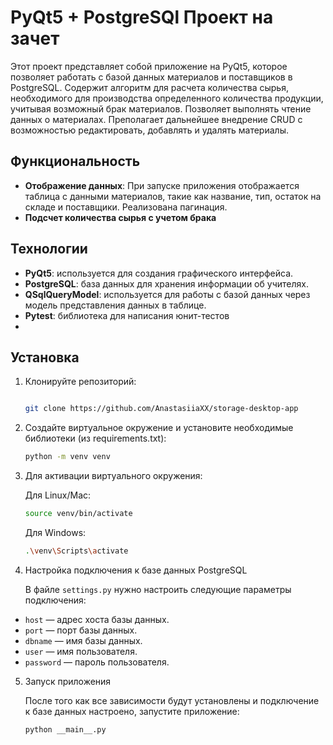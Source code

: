# PyQt5 + PostgreSQl Проект на зачет 

Этот проект представляет собой приложение на PyQt5, которое позволяет работать с базой данных материалов и поставщиков в PostgreSQL. 
Содержит алгоритм для расчета количества сырья, необходимого для производства определенного
количества продукции, учитывая возможный брак материалов.
Позволяет выполнять чтение данных о материалах.
Преполагает дальнейшее внедрение CRUD с возможностью редактировать, добавлять и удалять материалы.


## Функциональность

- **Отображение данных**: При запуске приложения отображается таблица с данными материалов, такие как 
название, тип, остаток на складе и поставщики. Реализована пагинация.
- **Подсчет количества сырья с учетом брака**

## Технологии

- **PyQt5**: используется для создания графического интерфейса.
- **PostgreSQL**: база данных для хранения информации об учителях.
- **QSqlQueryModel**: используется для работы с базой данных через модель представления данных в таблице.
- **Pytest**: библиотека для написания юнит-тестов
- 
## Установка

1. Клонируйте репозиторий:

   ```bash
   
   git clone https://github.com/AnastasiiaXX/storage-desktop-app
   
    ```
2. Создайте виртуальное окружение и установите необходимые библиотеки (из requirements.txt):

   ```bash
   python -m venv venv
   ```
3. Для активации виртуального окружения:

    Для Linux/Mac:
    ```bash
    source venv/bin/activate
    ```
  
    Для Windows:

    ```bash
    .\venv\Scripts\activate
    ```
4. Настройка подключения к базе данных PostgreSQL

    В файле `settings.py` нужно настроить следующие параметры подключения:

- `host` — адрес хоста базы данных.
- `port` — порт базы данных.
- `dbname` — имя базы данных.
- `user` — имя пользователя.
- `password` — пароль пользователя.

5. Запуск приложения

    После того как все зависимости будут установлены 
и подключение к базе данных настроено, запустите приложение:

    ```bash
    python __main__.py
    ```